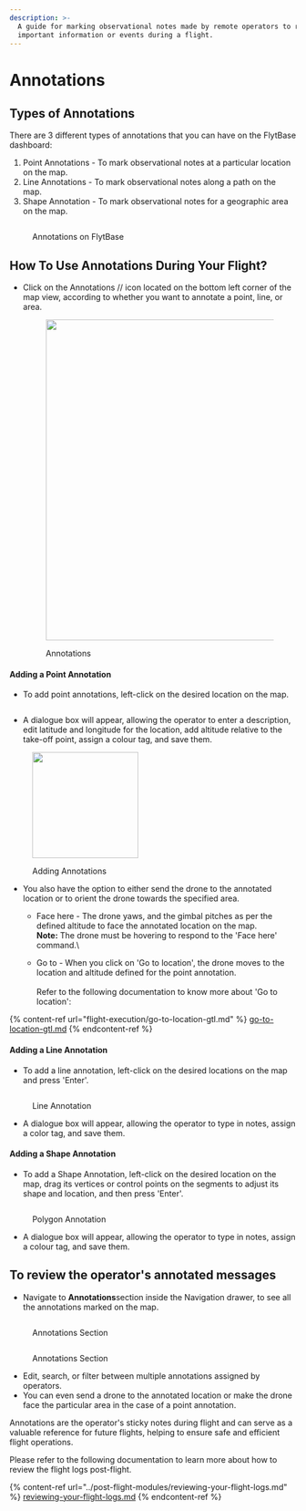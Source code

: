 ```yaml
---
description: >-
  A guide for marking observational notes made by remote operators to record
  important information or events during a flight.
---
```


# Annotations

## Types of Annotations

There are 3 different types of annotations that you can have on the FlytBase dashboard:

1. Point Annotations - To mark observational notes at a particular location on the map.
2. Line Annotations - To mark observational notes along a path on the map.
3. Shape Annotation - To mark observational notes for a geographic area on the map.

<figure><img src="../.gitbook/assets/Annotations-02-01.jpg" alt=""><figcaption><p>Annotations on FlytBase</p></figcaption></figure>

## **How To Use Annotations During Your Flight?**

*   Click on the Annotations <img src="../.gitbook/assets/image (426).png" alt="" data-size="line">/<img src="../.gitbook/assets/image (427).png" alt="" data-size="line">/ <img src="../.gitbook/assets/image (428).png" alt="" data-size="line">icon located on the bottom left corner of the map view, according to whether you want to annotate a point, line, or area.

    <figure><img src="../.gitbook/assets/image (425).png" alt="" width="563"><figcaption><p>Annotations</p></figcaption></figure>

#### Adding a Point Annotation

* To add point annotations, left-click on the desired location on the map.

<figure><img src="../.gitbook/assets/2023-11-30 18-53-20 (2).gif" alt=""><figcaption></figcaption></figure>

* A dialogue box will appear, allowing the operator to enter a description, edit latitude and longitude for the location, add altitude relative to the take-off point, assign a colour tag, and save them.

<figure><img src="../.gitbook/assets/image (429).png" alt="" width="186"><figcaption><p>Adding Annotations</p></figcaption></figure>

* You also have the option to either send the drone to the annotated location or to orient the drone towards the specified area.
  * Face here - The drone yaws, and the gimbal pitches as per the defined altitude to face the annotated location on the map. \
    **Note:** The drone must be hovering to respond to the 'Face here' command.\

  * Go to - When you click on 'Go to location', the drone moves to the location and altitude defined for the point annotation. \
    \
    Refer to the following documentation to know more about 'Go to location':

{% content-ref url="flight-execution/go-to-location-gtl.md" %}
[go-to-location-gtl.md](flight-execution/go-to-location-gtl.md)
{% endcontent-ref %}

#### Adding a Line Annotation

* To add a line annotation, left-click on the desired locations on the map and press 'Enter'.

<figure><img src="../.gitbook/assets/2023-12-01 15-37-40.gif" alt=""><figcaption><p>Line Annotation</p></figcaption></figure>

* A dialogue box will appear, allowing the operator to type in notes, assign a color tag, and save them.

#### Adding a Shape Annotation

* To add a Shape Annotation, left-click on the desired location on the map, drag its vertices or control points on the segments to adjust its shape and location, and then press 'Enter'.

<figure><img src="../.gitbook/assets/2023-12-01 15-38-17.gif" alt=""><figcaption><p>Polygon Annotation</p></figcaption></figure>

* A dialogue box will appear, allowing the operator to type in notes, assign a colour tag, and save them.

## **To review the operator's annotated messages**

* Navigate to **Annotations**<img src="../.gitbook/assets/image (430).png" alt="" data-size="line">section inside the Navigation drawer, to see all the annotations marked on the map.

<figure><img src="../.gitbook/assets/image (431).png" alt=""><figcaption><p>Annotations Section</p></figcaption></figure>

<figure><img src="../.gitbook/assets/image (433).png" alt=""><figcaption><p>Annotations Section</p></figcaption></figure>

* Edit, search, or filter between multiple annotations assigned by operators.
* You can even send a drone to the annotated location or make the drone face the particular area in the case of a point annotation.

Annotations are the operator's sticky notes during flight and can serve as a valuable reference for future flights, helping to ensure safe and efficient flight operations.

Please refer to the following documentation to learn more about how to review the flight logs post-flight.

{% content-ref url="../post-flight-modules/reviewing-your-flight-logs.md" %}
[reviewing-your-flight-logs.md](../post-flight-modules/reviewing-your-flight-logs.md)
{% endcontent-ref %}
